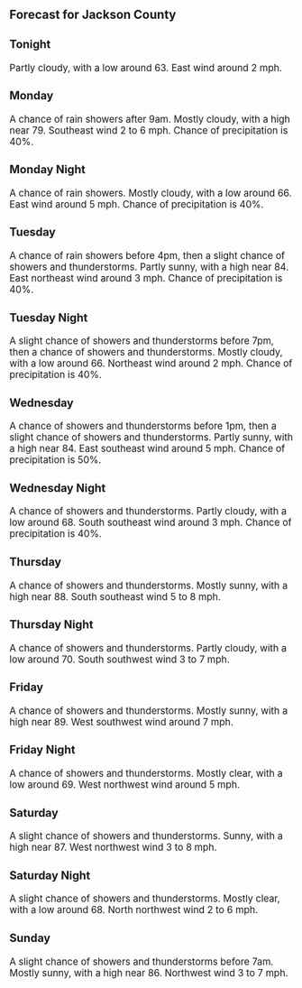 <div>
   <h2>Forecast for Jackson County</h2>
   <p>
      <div style="font-size:120%">
         <h3>Tonight</h3>Partly cloudy, with a low around 63. East wind around 2 mph.<br></div>
   </p>
   <p>
      <div style="font-size:120%">
         <h3>Monday</h3>A chance of rain showers after 9am. Mostly cloudy, with a high near 79. Southeast wind 2 to 6 mph. Chance of precipitation
         is 40%.<br></div>
   </p>
   <p>
      <div style="font-size:120%">
         <h3>Monday Night</h3>A chance of rain showers. Mostly cloudy, with a low around 66. East wind around 5 mph. Chance of precipitation is 40%.<br></div>
   </p>
   <p>
      <div style="font-size:120%">
         <h3>Tuesday</h3>A chance of rain showers before 4pm, then a slight chance of showers and thunderstorms. Partly sunny, with a high near 84.
         East northeast wind around 3 mph. Chance of precipitation is 40%.<br></div>
   </p>
   <p>
      <div style="font-size:120%">
         <h3>Tuesday Night</h3>A slight chance of showers and thunderstorms before 7pm, then a chance of showers and thunderstorms. Mostly cloudy, with a
         low around 66. Northeast wind around 2 mph. Chance of precipitation is 40%.<br></div>
   </p>
   <p>
      <div style="font-size:120%">
         <h3>Wednesday</h3>A chance of showers and thunderstorms before 1pm, then a slight chance of showers and thunderstorms. Partly sunny, with a
         high near 84. East southeast wind around 5 mph. Chance of precipitation is 50%.<br></div>
   </p>
   <p>
      <div style="font-size:120%">
         <h3>Wednesday Night</h3>A chance of showers and thunderstorms. Partly cloudy, with a low around 68. South southeast wind around 3 mph. Chance of precipitation
         is 40%.<br></div>
   </p>
   <p>
      <div style="font-size:120%">
         <h3>Thursday</h3>A chance of showers and thunderstorms. Mostly sunny, with a high near 88. South southeast wind 5 to 8 mph.<br></div>
   </p>
   <p>
      <div style="font-size:120%">
         <h3>Thursday Night</h3>A chance of showers and thunderstorms. Partly cloudy, with a low around 70. South southwest wind 3 to 7 mph.<br></div>
   </p>
   <p>
      <div style="font-size:120%">
         <h3>Friday</h3>A chance of showers and thunderstorms. Mostly sunny, with a high near 89. West southwest wind around 7 mph.<br></div>
   </p>
   <p>
      <div style="font-size:120%">
         <h3>Friday Night</h3>A chance of showers and thunderstorms. Mostly clear, with a low around 69. West northwest wind around 5 mph.<br></div>
   </p>
   <p>
      <div style="font-size:120%">
         <h3>Saturday</h3>A slight chance of showers and thunderstorms. Sunny, with a high near 87. West northwest wind 3 to 8 mph.<br></div>
   </p>
   <p>
      <div style="font-size:120%">
         <h3>Saturday Night</h3>A slight chance of showers and thunderstorms. Mostly clear, with a low around 68. North northwest wind 2 to 6 mph.<br></div>
   </p>
   <p>
      <div style="font-size:120%">
         <h3>Sunday</h3>A slight chance of showers and thunderstorms before 7am. Mostly sunny, with a high near 86. Northwest wind 3 to 7 mph.<br></div>
   </p>
</div>